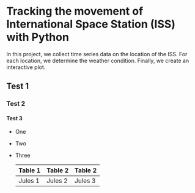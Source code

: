 # Tracking the movement of International Space Station (ISS) with Python  
In this project, we collect time series data on the location of the ISS. 
For each location, we determine the weather condition.
Finally, we create an interactive plot. 

## Test 1
### Test 2
#### Test 3

- One
- Two
- Three

  | Table 1 | Table 2 | Table 2|
  |--- |--- | --- |
  |Jules 1 | Jules 2 | Jules 3 |

